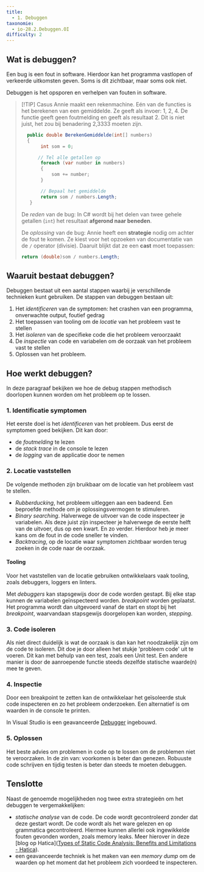 ```yaml
---
title:
  - 1. Debuggen
taxonomie:
  - io-28.2.Debuggen.OI
difficulty: 2
---
```


## Wat is debuggen?
Een bug is een fout in software. Hierdoor kan het programma vastlopen of verkeerde uitkomsten geven. Soms is dit zichtbaar, maar soms ook niet.

Debuggen is het opsporen en verhelpen van fouten in software. 

> [!TIP] Casus
> Annie maakt een rekenmachine. Eén van de functies is het berekenen van een gemiddelde. Ze 
> geeft als invoer: 1, 2, 4. De functie geeft geen foutmelding en geeft als resultaat 2. Dit is niet  
> juist, het zou bij benadering 2,3333 moeten zijn.
> ```cs
>   public double BerekenGemiddelde(int[] numbers)
>   {
>        int som = 0;
>
>       // Tel alle getallen op
>        foreach (var number in numbers)
>        {
>            som += number;
>        }
>
>        // Bepaal het gemiddelde
>        return som / numbers.Length;
>    }
>    ````
> De *reden* van de bug: 
> In C# wordt bij het delen van twee gehele getallen (`int`) het resultaat **afgerond naar beneden**.
> 
> De *oplossing* van de bug: 
> Annie heeft een **strategie** nodig om achter de fout te komen. Ze kiest voor het opzoeken van documentatie van de `/` operator (divisie). Daaruit blijkt dat ze een **cast** moet toepassen:
> ```cs
> return (double)som / numbers.Length;
>```

## Waaruit bestaat debuggen?
Debuggen bestaat uit een aantal stappen waarbij je verschillende technieken kunt gebruiken.
De stappen van debuggen bestaan uit:
1. Het *identificeren* van de symptomen: het crashen van een programma, onverwachte output, foutief gedrag
2. Het toepassen van tooling om de *locatie* van het probleem vast te stellen
3. Het *isoleren* van de specifieke code die het probleem veroorzaakt
4. De *inspectie* van code en variabelen om de oorzaak van het probleem vast te stellen
5. Oplossen van het probleem.

## Hoe werkt debuggen?
In deze paragraaf bekijken we hoe de debug stappen methodisch doorlopen kunnen worden om het probleem op te lossen.

### 1. Identificatie symptomen
Het eerste doel is het *identificeren* van het probleem. Dus eerst de symptomen goed bekijken. Dit kan door:
- de *foutmelding* te lezen
- de *stack trace* in de console te lezen
- de *logging* van de applicatie door te nemen

### 2. Locatie vaststellen
De volgende methoden zijn bruikbaar om de locatie van het probleem vast te stellen.
- *Rubberducking*, het probleem uitleggen aan een badeend. Een beproefde methode om je oplossingsvermogen te stimuleren.
- *Binary searching*. Halverwege de uitvoer van de code inspecteer je variabelen. Als deze juist zijn inspecteer je halverwege de eerste helft van de uitvoer, dus op een kwart. En zo verder. Hierdoor heb je meer kans om de fout in de code sneller te vinden.
- *Backtracing*, op de locatie waar symptomen zichtbaar worden terug zoeken in de code naar de oorzaak.

#### Tooling
Voor het vaststellen van de locatie gebruiken ontwikkelaars vaak tooling, zoals debuggers, loggers en linters.

Met *debuggers* kan stapsgewijs door de code worden gestapt. Bij elke stap kunnen de variabelen geïnspecteerd worden.
*breakpoint* worden geplaatst. Het programma wordt dan uitgevoerd vanaf de start en stopt bij het *breakpoint*, waarvandaan stapsgewijs doorgelopen kan worden, *stepping*.

### 3. Code isoleren
Als niet direct duidelijk is wat de oorzaak is dan kan het noodzakelijk zijn om de code te isoleren. Dit doe je door alleen het stukje 'probleem code' uit te voeren. Dit kan met behulp van een test, zoals een Unit test. Een andere manier is door de aanroepende functie steeds dezelfde statische waarde(n) mee te geven. 

### 4. Inspectie
Door een breakpoint te zetten kan de ontwikkelaar het geïsoleerde stuk code inspecteren en zo het probleem onderzoeken. Een alternatief is om waarden in de console te printen.

In Visual Studio is een geavanceerde [Debugger](https://learn.microsoft.com/en-us/visualstudio/debugger/debugger-feature-tour?view=vs-2022) ingebouwd.

### 5. Oplossen
Het beste advies om problemen in code op te lossen om de problemen niet te veroorzaken. In de zin van: voorkomen is beter dan genezen. Robuuste code schrijven en tijdig testen is beter dan steeds te moeten debuggen. 


## Tenslotte

Naast de genoemde mogelijkheden nog twee extra strategieën om het debuggen te vergemakkelijken:
- *statische analyse* van de code. De code wordt gecontroleerd zonder dat deze gestart wordt. De code wordt als het ware gelezen en op grammatica gecontroleerd. Hiermee kunnen allerlei ook ingewikkelde fouten gevonden worden, zoals memory leaks. Meer hierover in deze [blog op Hatica]([Types of Static Code Analysis: Benefits and Limitations - Hatica](https://www.hatica.io/blog/static-code-analysis/)).
- een geavanceerde techniek is het maken van een *memory dump* om de waarden op het moment dat het probleem zich voordeed te inspecteren.

